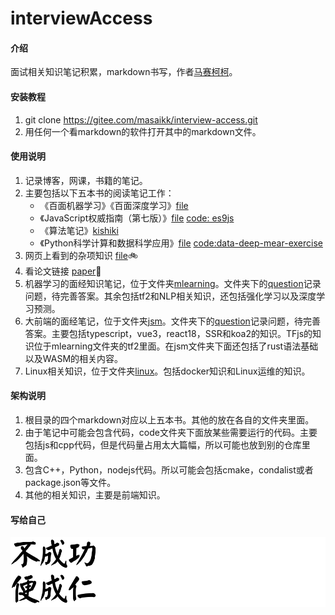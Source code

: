 # interviewAccess

#### 介绍
面试相关知识笔记积累，markdown书写，作者[马赛柯柯](https://gitee.com/masaikk)。


#### 安装教程

1.  git clone https://gitee.com/masaikk/interview-access.git
1.  用任何一个看markdown的软件打开其中的markdown文件。

#### 使用说明

1.  记录博客，网课，书籍的笔记。
2.  主要包括以下五本书的阅读笔记工作：
      +  《百面机器学习》《百面深度学习》[file](ml.md) 
      +  《JavaScript权威指南（第七版）》[file](jsDefine.md) [code: es9js](https://gitee.com/masaikk/es9js)
      +  《算法笔记》[kishiki](https://gitee.com/masaikk/kishiki)
      +  《Python科学计算和数据科学应用》[file](pymear.md) [code:data-deep-mear-exercise](https://gitee.com/masaikk/data-deep-mear-exercise)
3.  网页上看到的杂项知识 [file](know.md)🚲
4.  看论文链接 [paper](https://gitee.com/masaikk/read-paper)🚗
5.  机器学习的面经知识笔记，位于文件夹[mlearning](mlearning)。文件夹下的[question](mlearning/question.md)记录问题，待完善答案。其余包括tf2和NLP相关知识，还包括强化学习以及深度学习预测。
6.  大前端的面经笔记，位于文件夹[jsm](jsm)。文件夹下的[question](jsm/question.md)记录问题，待完善答案。主要包括typescript，vue3，react18，SSR和koa2的知识。TFjs的知识位于mlearning文件夹的tf2里面。在jsm文件夹下面还包括了rust语法基础以及WASM的相关内容。
3.  Linux相关知识，位于文件夹[linux](./Linux)。包括docker知识和Linux运维的知识。

#### 架构说明

1.  根目录的四个markdown对应以上五本书。其他的放在各自的文件夹里面。
2.  由于笔记中可能会包含代码，code文件夹下面放某些需要运行的代码。主要包括js和cpp代码，但是代码量占用太大篇幅，所以可能也放到别的仓库里面。
3.  包含C++，Python，nodejs代码。所以可能会包括cmake，condalist或者package.json等文件。
4.  其他的相关知识，主要是前端知识。

#### 写给自己

![不成功便成仁](README.assets/1637505448236615.png)
